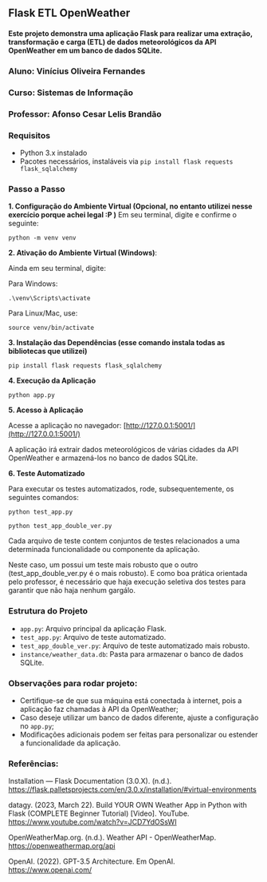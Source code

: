 ## Flask ETL OpenWeather

#### Este projeto demonstra uma aplicação Flask para realizar uma extração, transformação e carga (ETL) de dados meteorológicos da API OpenWeather em um banco de dados SQLite.

### Aluno: Vinícius Oliveira Fernandes
### Curso: Sistemas de Informação
### Professor: Afonso Cesar Lelis Brandão

### Requisitos

- Python 3.x instalado
- Pacotes necessários, instaláveis via `pip install flask requests flask_sqlalchemy`

### Passo a Passo

**1. Configuração do Ambiente Virtual (Opcional, no entanto utilizei nesse exercício porque achei legal :P )**
      Em seu terminal, digite e confirme o seguinte:

    python -m venv venv

**2. Ativação do Ambiente Virtual (Windows)**:
    
Ainda em seu terminal, digite:

Para Windows:
   
    
    .\venv\Scripts\activate
    

Para Linux/Mac, use:
    

    source venv/bin/activate
    

**3. Instalação das Dependências (esse comando instala todas as bibliotecas que utilizei)**

   
    pip install flask requests flask_sqlalchemy
    

**4. Execução da Aplicação**

    
    python app.py
    

**5. Acesso à Aplicação**

   Acesse a aplicação no navegador: [http://127.0.0.1:5001/](http://127.0.0.1:5001/)

A aplicação irá extrair dados meteorológicos de várias cidades da API OpenWeather e armazená-los no banco de dados SQLite.

**6. Teste Automatizado**

Para executar os testes automatizados, rode, subsequentemente, os seguintes comandos:

   
    python test_app.py
   
    python test_app_double_ver.py


Cada arquivo de teste contem conjuntos de testes relacionados a uma determinada funcionalidade ou componente da aplicação. 

Neste caso, um possui um teste mais robusto que o outro (test_app_double_ver.py é o mais robusto). E como boa prática orientada pelo professor, é necessário que haja execução seletiva dos testes para garantir que não haja nenhum gargálo.

### Estrutura do Projeto

- `app.py`: Arquivo principal da aplicação Flask.
- `test_app.py`: Arquivo de teste automatizado.
- `test_app_double_ver.py`: Arquivo de teste automatizado mais robusto.
- `instance/weather_data.db`: Pasta para armazenar o banco de dados SQLite.

### Observações para rodar projeto:

- Certifique-se de que sua máquina está conectada à internet, pois a aplicação faz chamadas à API da OpenWeather;
- Caso deseje utilizar um banco de dados diferente, ajuste a configuração no `app.py`;
- Modificações adicionais podem ser feitas para personalizar ou estender a funcionalidade da aplicação.

### Referências:

Installation — Flask Documentation (3.0.X). (n.d.). https://flask.palletsprojects.com/en/3.0.x/installation/#virtual-environments

datagy. (2023, March 22). Build YOUR OWN Weather App in Python with Flask (COMPLETE Beginner Tutorial) [Video]. YouTube. https://www.youtube.com/watch?v=JCD7YdOSsWI

OpenWeatherMap.org. (n.d.). Weather API - OpenWeatherMap. https://openweathermap.org/api

OpenAI. (2022). GPT-3.5 Architecture. Em OpenAI. https://www.openai.com/ 

